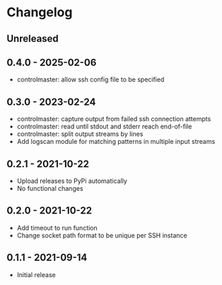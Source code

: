 # Changelog

## Unreleased

## 0.4.0 - 2025-02-06
* controlmaster: allow ssh config file to be specified

## 0.3.0 - 2023-02-24
* controlmaster: capture output from failed ssh connection attempts
* controlmaster: read until stdout and stderr reach end-of-file
* controlmaster: split output streams by lines
* Add logscan module for matching patterns in multiple input streams

## 0.2.1 - 2021-10-22
* Upload releases to PyPi automatically
* No functional changes

## 0.2.0 - 2021-10-22
* Add timeout to run function
* Change socket path format to be unique per SSH instance

## 0.1.1 - 2021-09-14
* Initial release
